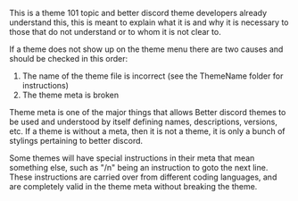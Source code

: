 This is a theme 101 topic and better discord theme developers already understand this, this is meant to explain what it is and why it is necessary to those that do not understand or to whom it is not clear to.

If a theme does not show up on the theme menu there are two causes and should be checked in this order:
1) The name of the theme file is incorrect (see the ThemeName folder for instructions)
2) The theme meta is broken

Theme meta is one of the major things that allows Better discord themes to be used and understood by itself defining names, descriptions, versions, etc. If a theme is without a meta, then it is not a theme, it is only a bunch of stylings pertaining to better discord.

Some themes will have special instructions in their meta that mean something else, such as "/n" being an instruction to goto the next line. These instructions are carried over from different coding languages, and are completely valid in the theme meta without breaking the theme.
